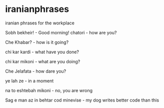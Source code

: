 # iranianphrases
iranian phrases for the workplace

Sobh bekheir!			- Good morning!
chatori 			- how are you?

Che Khabar?			- how is it going?

chi kar kardi		- what have you done?

chi kar mikoni		- what are you doing?

Che Jelafata		- how dare you?

ye lah ze			- in a moment

na to eshtebah mikoni							- no, you are wrong
					
Sag e man az in behtar cod minevise 			- my dog writes better code than this
